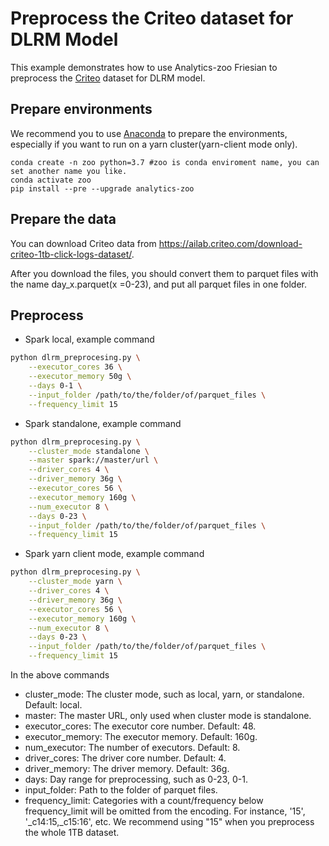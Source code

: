 # Preprocess the Criteo dataset for DLRM Model
This example demonstrates how to use Analytics-zoo Friesian to preprocess the 
[Criteo](https://ailab.criteo.com/download-criteo-1tb-click-logs-dataset/) dataset for DLRM model.

## Prepare environments
We recommend you to use [Anaconda](https://www.anaconda.com/distribution/#linux) to prepare the environments, especially if you want to run on a yarn cluster(yarn-client mode only).
```
conda create -n zoo python=3.7 #zoo is conda enviroment name, you can set another name you like.
conda activate zoo
pip install --pre --upgrade analytics-zoo
```

## Prepare the data
You can download Criteo data from <https://ailab.criteo.com/download-criteo-1tb-click-logs-dataset/>.
 
After you download the files, you should convert them to parquet files with the name day_x.parquet(x
=0-23), and put all parquet files in one folder.


## Preprocess
* Spark local, example command
```bash
python dlrm_preprocesing.py \
    --executor_cores 36 \
    --executor_memory 50g \
    --days 0-1 \
    --input_folder /path/to/the/folder/of/parquet_files \
    --frequency_limit 15
```

* Spark standalone, example command
```bash
python dlrm_preprocesing.py \
    --cluster_mode standalone \
    --master spark://master/url \
    --driver_cores 4 \
    --driver_memory 36g \
    --executor_cores 56 \
    --executor_memory 160g \
    --num_executor 8 \
    --days 0-23 \
    --input_folder /path/to/the/folder/of/parquet_files \
    --frequency_limit 15
```

* Spark yarn client mode, example command
```bash
python dlrm_preprocesing.py \
    --cluster_mode yarn \
    --driver_cores 4 \
    --driver_memory 36g \
    --executor_cores 56 \
    --executor_memory 160g \
    --num_executor 8 \
    --days 0-23 \
    --input_folder /path/to/the/folder/of/parquet_files \
    --frequency_limit 15
```

In the above commands
* cluster_mode: The cluster mode, such as local, yarn, or standalone. Default: local.
* master: The master URL, only used when cluster mode is standalone.
* executor_cores: The executor core number. Default: 48.
* executor_memory: The executor memory. Default: 160g.
* num_executor: The number of executors. Default: 8.
* driver_cores: The driver core number. Default: 4.
* driver_memory: The driver memory. Default: 36g.
* days: Day range for preprocessing, such as 0-23, 0-1.
* input_folder: Path to the folder of parquet files.
* frequency_limit: Categories with a count/frequency below frequency_limit will be omitted from
 the encoding. For instance, '15', '_c14:15,_c15:16', etc. We recommend using "15" when you
  preprocess the whole 1TB dataset.
